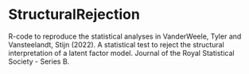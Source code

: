# StructuralRejection
R-code to reproduce the statistical analyses in VanderWeele, Tyler and Vansteelandt, Stijn (2022). A statistical test to reject the structural interpretation of a latent factor model. Journal of the Royal Statistical Society - Series B.
